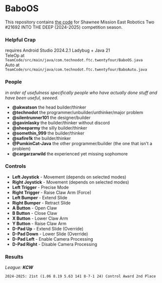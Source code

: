 # BaboOS

This repository contains [the code](https://github.com/TechDudie/BaboOS/tree/main/TeamCode/src/main/java/com/technodot/ftc/twentyfour) for Shawnee Mission East Robotics Two #21692 INTO THE DEEP (2024-2025) competition season.

### Helpful Crap

requires Android Studio 2024.2.1 Ladybug + Java 21<br>
TeleOp at `TeamCode/src/main/java/com.technodot.ftc.twentyfour/BaboOS.java`<br>
Auto at `TeamCode/src/main/java/com.technodot.ftc.twentyfour/BaboAuto.java`<br>

### People
*in order of usefulness*
*specifically people who have actually done stuff and have been useful, seeeed.*

- **@akwatson** the head builder/thinker
- **@technodot** the programmer/unbuilder/unthinker/major problem
- **@silentrunner101** the designer/builder
- **@gavinlasky** the builder/thinker without discord
- **@sheeparmy** the silly builder/thinker
- **@somethin_999** the builder/thinker
- **@safire1k** the builder/thinker
- **@PumkinCat-Java** the other programmer/builder (the one that isn't a problem)
- **@cargarzarwild** the experienced yet missing sophomore

### Controls

- **Left Joystick** - Movement (depends on selected modes)
- **Right Joystick** - Movement (depends on selected modes)
- **Left Trigger** - Precise Mode
- **Right Trigger** - Raise Claw Arm (Force)
- **Left Bumper** - Extend Slide
- **Right Bumper** - Retract Slide
- **A Button** - Open Claw
- **B Button** - Close Claw
- **X Button** - Lower Claw Arm
- **Y Button** - Raise Claw Arm
- **D-Pad Up** - Extend Slide (Override)
- **D-Pad Down** - Lower Slide (Override)
- **D-Pad Left** - Enable Camera Processing
- **D-Pad Right** - Disable Camera Processing

### Results
*League: **KCW***
```
2024-2025: 21st (1.06 8.19 5.63 141 8-7-1 24) Control Award 2nd Place
```
